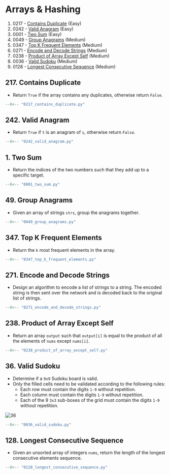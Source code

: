 # Arrays & Hashing

1. 0217 - [Contains Duplicate](https://leetcode.com/problems/contains-duplicate/) (Easy)
2. 0242 - [Valid Anagram](https://leetcode.com/problems/valid-anagram/) (Easy)
3. 0001 - [Two Sum](https://leetcode.com/problems/two-sum/) (Easy)
4. 0049 - [Group Anagrams](https://leetcode.com/problems/group-anagrams/) (Medium)
5. 0347 - [Top K Frequent Elements](https://leetcode.com/problems/top-k-frequent-elements/) (Medium)
6. 0271 - [Encode and Decode Strings](https://leetcode.com/problems/encode-and-decode-strings/) (Medium)
7. 0238 - [Product of Array Except Self](https://leetcode.com/problems/product-of-array-except-self/) (Medium)
8. 0036 - [Valid Sudoku](https://leetcode.com/problems/valid-sudoku/) (Medium)
9. 0128 - [Longest Consecutive Sequence](https://leetcode.com/problems/longest-consecutive-sequence/) (Medium)

## 217. Contains Duplicate

- Return `True` if the array contains any duplicates, otherwise return `False`.

```python
--8<-- "0217_contains_duplicate.py"
```

## 242. Valid Anagram

- Return `True` if `t` is an anagram of `s`, otherwise return `False`.

```python
--8<-- "0242_valid_anagram.py"
```

## 1. Two Sum

- Return the indices of the two numbers such that they add up to a specific target.

```python
--8<-- "0001_two_sum.py"
```

## 49. Group Anagrams

- Given an array of strings `strs`, group the anagrams together.

```python
--8<-- "0049_group_anagrams.py"
```

## 347. Top K Frequent Elements

- Return the `k` most frequent elements in the array.

```python
--8<-- "0347_top_k_frequent_elements.py"
```

## 271. Encode and Decode Strings

- Design an algorithm to encode a list of strings to a string. The encoded string is then sent over the network and is decoded back to the original list of strings.

```python
--8<-- "0271_encode_and_decode_strings.py"
```

## 238. Product of Array Except Self

- Return an array `output` such that `output[i]` is equal to the product of all the elements of `nums` except `nums[i]`.

```python
--8<-- "0238_product_of_array_except_self.py"
```

## 36. Valid Sudoku

- Determine if a `9x9` Sudoku board is valid.
- Only the filled cells need to be validated according to the following rules:
    - Each row must contain the digits `1-9` without repetition.
    - Each column must contain the digits `1-9` without repetition.
    - Each of the 9 `3x3` sub-boxes of the grid must contain the digits `1-9` without repetition.

![36](https://upload.wikimedia.org/wikipedia/commons/thumb/f/ff/Sudoku-by-L2G-20050714.svg/250px-Sudoku-by-L2G-20050714.svg.png)

```python
--8<-- "0036_valid_sudoku.py"
```

## 128. Longest Consecutive Sequence

- Given an unsorted array of integers `nums`, return the length of the longest consecutive elements sequence.

```python
--8<-- "0128_longest_consecutive_sequence.py"
```
